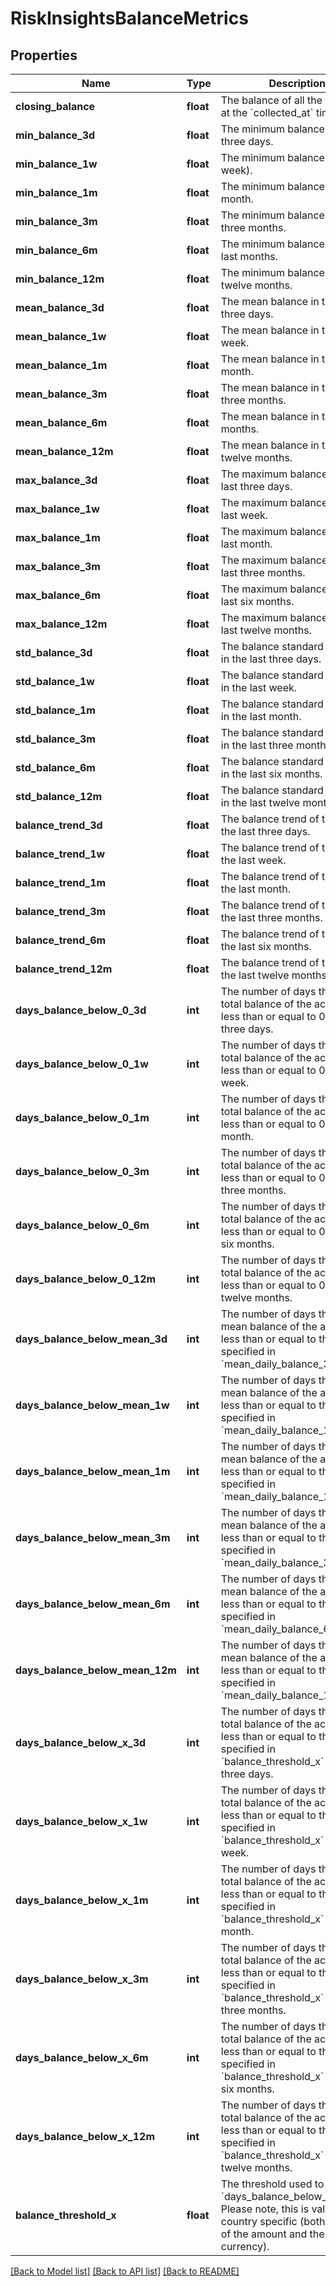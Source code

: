 # RiskInsightsBalanceMetrics

## Properties
Name | Type | Description | Notes
------------ | ------------- | ------------- | -------------
**closing_balance** | **float** | The balance of all the accounts at the &#x60;collected_at&#x60; time. | 
**min_balance_3d** | **float** | The minimum balance in the last three days. | 
**min_balance_1w** | **float** | The minimum balance in the last week). | 
**min_balance_1m** | **float** | The minimum balance in the last month. | 
**min_balance_3m** | **float** | The minimum balance in the last three months. | 
**min_balance_6m** | **float** | The minimum balance in the six last months. | 
**min_balance_12m** | **float** | The minimum balance in the last twelve months. | 
**mean_balance_3d** | **float** | The mean balance in the last three days. | 
**mean_balance_1w** | **float** | The mean balance in the last week. | 
**mean_balance_1m** | **float** | The mean balance in the last month. | 
**mean_balance_3m** | **float** | The mean balance in the last three months. | 
**mean_balance_6m** | **float** | The mean balance in the last six months. | 
**mean_balance_12m** | **float** | The mean balance in the last twelve months. | 
**max_balance_3d** | **float** | The maximum balance in the last three days. | 
**max_balance_1w** | **float** | The maximum balance in the last week. | 
**max_balance_1m** | **float** | The maximum balance in the last month. | 
**max_balance_3m** | **float** | The maximum balance in the last three months. | 
**max_balance_6m** | **float** | The maximum balance in the last six months. | 
**max_balance_12m** | **float** | The maximum balance in the last twelve months. | 
**std_balance_3d** | **float** | The balance standard deviation in the last three days. | 
**std_balance_1w** | **float** | The balance standard deviation in the last week. | 
**std_balance_1m** | **float** | The balance standard deviation in the last month. | 
**std_balance_3m** | **float** | The balance standard deviation in the last three months. | 
**std_balance_6m** | **float** | The balance standard deviation in the last six months. | 
**std_balance_12m** | **float** | The balance standard deviation in the last twelve months. | 
**balance_trend_3d** | **float** | The balance trend of the user in the last three days. | 
**balance_trend_1w** | **float** | The balance trend of the user in the last week. | 
**balance_trend_1m** | **float** | The balance trend of the user in the last month. | 
**balance_trend_3m** | **float** | The balance trend of the user in the last three months. | 
**balance_trend_6m** | **float** | The balance trend of the user in the last six months. | 
**balance_trend_12m** | **float** | The balance trend of the user in the last twelve months. | 
**days_balance_below_0_3d** | **int** | The number of days that the total balance of the account is less than or equal to 0 in the last three days. | 
**days_balance_below_0_1w** | **int** | The number of days that the total balance of the account is less than or equal to 0 in the last week. | 
**days_balance_below_0_1m** | **int** | The number of days that the total balance of the account is less than or equal to 0 in the last month. | 
**days_balance_below_0_3m** | **int** | The number of days that the total balance of the account is less than or equal to 0 in the last three months. | 
**days_balance_below_0_6m** | **int** | The number of days that the total balance of the account is less than or equal to 0 in the last six months. | 
**days_balance_below_0_12m** | **int** | The number of days that the total balance of the account is less than or equal to 0 in the last twelve months. | 
**days_balance_below_mean_3d** | **int** | The number of days that the mean balance of the account is less than or equal to the amount specified in &#x60;mean_daily_balance_3d&#x60;. | 
**days_balance_below_mean_1w** | **int** | The number of days that the mean balance of the account is less than or equal to the amount specified in &#x60;mean_daily_balance_1w&#x60;. | 
**days_balance_below_mean_1m** | **int** | The number of days that the mean balance of the account is less than or equal to the amount specified in &#x60;mean_daily_balance_1m&#x60;. | 
**days_balance_below_mean_3m** | **int** | The number of days that the mean balance of the account is less than or equal to the amount specified in &#x60;mean_daily_balance_3m&#x60;. | 
**days_balance_below_mean_6m** | **int** | The number of days that the mean balance of the account is less than or equal to the amount specified in &#x60;mean_daily_balance_6m&#x60;. | 
**days_balance_below_mean_12m** | **int** | The number of days that the mean balance of the account is less than or equal to the amount specified in &#x60;mean_daily_balance_12m&#x60;. | 
**days_balance_below_x_3d** | **int** | The number of days that the total balance of the account is less than or equal to the amount specified in &#x60;balance_threshold_x&#x60; in the last three days. | 
**days_balance_below_x_1w** | **int** | The number of days that the total balance of the account is less than or equal to the amount specified in &#x60;balance_threshold_x&#x60; in the last week. | 
**days_balance_below_x_1m** | **int** | The number of days that the total balance of the account is less than or equal to the amount specified in &#x60;balance_threshold_x&#x60; in the last month. | 
**days_balance_below_x_3m** | **int** | The number of days that the total balance of the account is less than or equal to the amount specified in &#x60;balance_threshold_x&#x60; in the last three months. | 
**days_balance_below_x_6m** | **int** | The number of days that the total balance of the account is less than or equal to the amount specified in &#x60;balance_threshold_x&#x60; in the last six months. | 
**days_balance_below_x_12m** | **int** | The number of days that the total balance of the account is less than or equal to the amount specified in &#x60;balance_threshold_x&#x60; in the last twelve months. | 
**balance_threshold_x** | **float** | The threshold used to compute &#x60;days_balance_below_x_period&#x60;. Please note, this is value is country specific (both in terms of the amount and the currency). | 

[[Back to Model list]](../../README.md#documentation-for-models) [[Back to API list]](../../README.md#documentation-for-api-endpoints) [[Back to README]](../../README.md)

